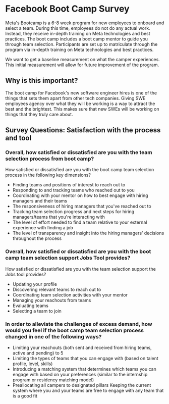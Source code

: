# Facebook Boot Camp Survey

Meta's Bootcamp is a 6-8 week program for new employees to onboard and select a team. During this time, employees do not do any actual work. Instead, they receive in-depth training on Meta technologies and best practices. The boot camp includes a boot camp mentor to guide you through team selection. Participants are set up to matriculate through the program via in-depth training on Meta technologies and best practices.

We want to get a baseline measurement on what the camper experiences. This initial measurement will allow for future improvement of the program.

## Why is this important?
The boot camp for Facebook's new software engineer hires is one of the things that sets them apart from other tech companies. Giving SWE employees agency over what they will be working is a way to attract the best and the brightest. This makes sure that new SWEs will be working on things that they truly care about.

## Survey Questions: Satisfaction with the process and tool
### Overall, how satisfied or dissatisfied are you with the team selection process from boot camp?
How satisfied or dissatisfied are you with the boot camp team selection process in the following key dimensions?
- Finding teams and positions of interest to reach out to
- Responding to and tracking teams who reached out to you
- Coordinating with your mentor on how to best engage with hiring managers and their teams
- The responsiveness of hiring managers that you've reached out to
- Tracking team selection progress and next steps for hiring managers/teams that you're interacting with
- The level of effort needed to find a team relative to your external experience with finding a job
- The level of transparency and insight into the hiring managers’ decisions throughout the process

### Overall, how satisfied or dissatisfied are you with the boot camp team selection support Jobs Tool provides?
How satisfied or dissatisfied are you with the team selection support the Jobs tool provides?
- Updating your profile
- Discovering relevant teams to reach out to
- Coordinating team selection activities with your mentor
- Managing your reachouts from teams
- Evaluating teams
- Selecting a team to join

### In order to alleviate the challenges of excess demand, how would you feel if the boot camp team selection process changed in one of the following ways?
- Limiting your reachouts (both sent and received from hiring teams, active and pending) to 5
- Limiting the types of teams that you can engage with (based on talent profile, level, skills)
- Introducing a matching system that determines which teams you can engage with based on your preferences (similar to the internship program or residency matching model)
- Preallocating all campers to designated pillars Keeping the current system where you and your teams are free to engage with any team that is a good fit


